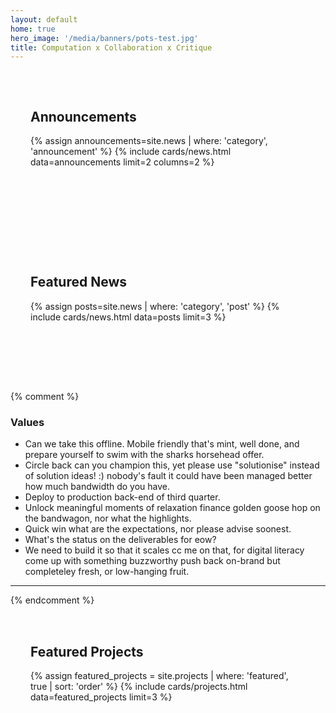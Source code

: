 ```yaml
---
layout: default
home: true
hero_image: '/media/banners/pots-test.jpg'
title: Computation x Collaboration x Critique
---
```


<style>
    .block {
        padding: 2rem;
        margin-bottom: 4rem;
    }
</style>


<div class="container is-fluid block">
<div class ="content">
<h2 class="title">Announcements</h2>


{% assign announcements=site.news | where: 'category', 'announcement' %}
{% include cards/news.html data=announcements limit=2 columns=2 %}
</div>
</div>


<div class="container is-fluid block">
<div class ="content">
<h2 class="title">Featured News</h2>


{% assign posts=site.news | where: 'category', 'post' %}
{% include cards/news.html data=posts limit=3 %}

</div>
</div>

{% comment %}
<div class ="content" markdown="1">

### Values

- Can we take this offline. Mobile friendly that's mint, well done, and prepare yourself to swim with the sharks horsehead offer. 
- Circle back can you champion this, yet please use "solutionise" instead of solution ideas! :) nobody's fault it could have been managed better how much bandwidth do you have. 
- Deploy to production back-end of third quarter. 
- Unlock meaningful moments of relaxation finance golden goose hop on the bandwagon, nor what the highlights. 
- Quick win what are the expectations, nor please advise soonest.
- What's the status on the deliverables for eow?
- We need to build it so that it scales cc me on that, for digital literacy come up with something buzzworthy push back on-brand but completeley fresh, or low-hanging fruit.


</div>

<hr>
{% endcomment %}

<div class="container is-fluid block">
<div class ="content">
<h2 class="title">Featured Projects</h2>

{% assign featured_projects = site.projects | where: 'featured', true | sort: 'order' %}
{% include cards/projects.html data=featured_projects limit=3 %}
</div>
</div>